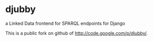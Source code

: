 djubby
======

a Linked Data frontend for SPARQL endpoints for Django

This is a public fork on github of http://code.google.com/p/djubby/.
